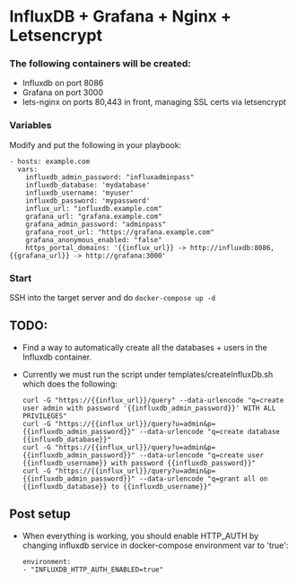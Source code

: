 InfluxDB + Grafana + Nginx + Letsencrypt
=========

### The following containers will be created:

* Influxdb on port 8086
* Grafana on port 3000
* lets-nginx on ports 80,443 in front, managing SSL certs via letsencrypt


### Variables

Modify and put the following in your playbook:

    - hosts: example.com
      vars:
        influxdb_admin_password: "influxadminpass"
        influxdb_database: 'mydatabase'
        influxdb_username: 'myuser'
        influxdb_password: 'mypassword'
        influx_url: "influxdb.example.com"
        grafana_url: "grafana.example.com"
        grafana_admin_password: "adminpass"
        grafana_root_url: "https://grafana.example.com"
        grafana_anonymous_enabled: "false"
        https_portal_domains: '{{influx_url}} -> http://influxdb:8086, {{grafana_url}} -> http://grafana:3000'

### Start

SSH into the target server and do `docker-compose up -d`


## TODO:

* Find a way to automatically create all the databases + users in the Influxdb container.

* Currently we must run the script under templates/createInfluxDb.sh which does the following:

      curl -G "https://{{influx_url}}/query" --data-urlencode "q=create user admin with password '{{influxdb_admin_password}}' WITH ALL PRIVILEGES"
      curl -G "https://{{influx_url}}/query?u=admin&p={{influxdb_admin_password}}" --data-urlencode "q=create database {{influxdb_database}}"
      curl -G "https://{{influx_url}}/query?u=admin&p={{influxdb_admin_password}}" --data-urlencode "q=create user {{influxdb_username}} with password {{influxdb_password}}"
      curl -G "https://{{influx_url}}/query?u=admin&p={{influxdb_admin_password}}" --data-urlencode "q=grant all on {{influxdb_database}} to {{influxdb_username}}"


## Post setup

* When everything is working, you should enable HTTP_AUTH by changing influxdb service in docker-compose environment var to 'true':

      environment:
      - "INFLUXDB_HTTP_AUTH_ENABLED=true"

